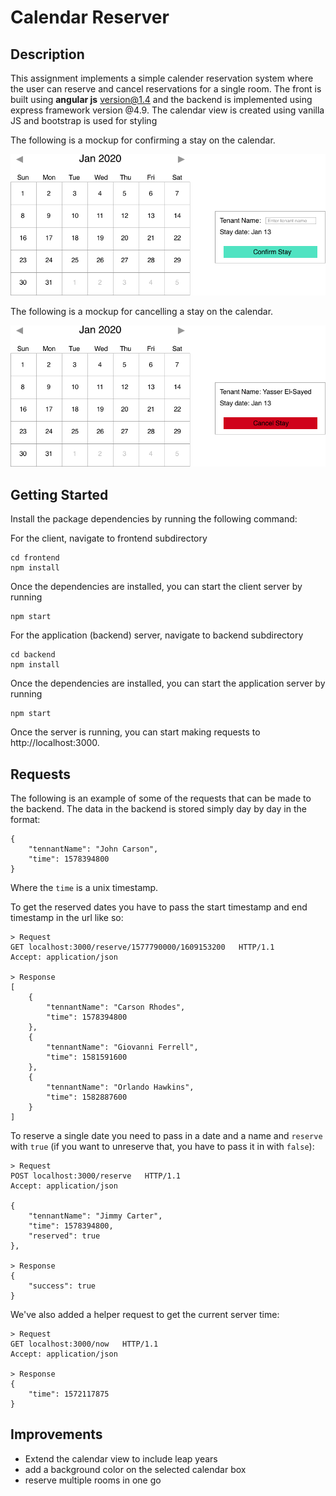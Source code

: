 # Calendar Reserver

## Description

This assignment implements a simple calender reservation system where the user can reserve and cancel reservations for a single room. The front is built using **angular js** version@1.4 and the backend is implemented using express framework version @4.9. The calendar view is created using vanilla JS and bootstrap is used for styling

The following is a mockup for confirming a stay on the calendar.

![Confirm Stay](images/ConfirmStay.png)

The following is a mockup for cancelling a stay on the calendar.

![Cancel Stay](images/CancelStay.png)

## Getting Started

Install the package dependencies by running the following command:

For the client, navigate to frontend subdirectory

```
cd frontend
npm install
```

Once the dependencies are installed, you can start the client server by running

```
npm start
```

For the application (backend) server, navigate to backend subdirectory

```
cd backend
npm install
```

Once the dependencies are installed, you can start the application server by running

```
npm start
```

Once the server is running, you can start making requests to http://localhost:3000.

## Requests

The following is an example of some of the requests that can be made to the backend. The data in the backend is stored simply day by day in the format:

```
{
    "tennantName": "John Carson",
    "time": 1578394800
}
```

Where the `time` is a unix timestamp.

To get the reserved dates you have to pass the start timestamp and end timestamp in the url like so:

```
> Request
GET localhost:3000/reserve/1577790000/1609153200   HTTP/1.1
Accept: application/json

> Response
[
    {
        "tennantName": "Carson Rhodes",
        "time": 1578394800
    },
    {
    	"tennantName": "Giovanni Ferrell",
    	"time": 1581591600
    },
    {
    	"tennantName": "Orlando Hawkins",
    	"time": 1582887600
    }
]
```

To reserve a single date you need to pass in a date and a name and `reserve` with `true` (if you want to unreserve that, you have to pass it in with `false`):

```
> Request
POST localhost:3000/reserve   HTTP/1.1
Accept: application/json

{
	"tennantName": "Jimmy Carter",
	"time": 1578394800,
	"reserved": true
},

> Response
{
	"success": true
}
```

We've also added a helper request to get the current server time:

```
> Request
GET localhost:3000/now   HTTP/1.1
Accept: application/json

> Response
{
	"time": 1572117875
}
```

## Improvements

- Extend the calendar view to include leap years
- add a background color on the selected calendar box
- reserve multiple rooms in one go
